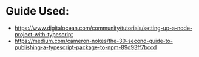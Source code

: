 # Guide Used:
* https://www.digitalocean.com/community/tutorials/setting-up-a-node-project-with-typescript
* https://medium.com/cameron-nokes/the-30-second-guide-to-publishing-a-typescript-package-to-npm-89d93ff7bccd